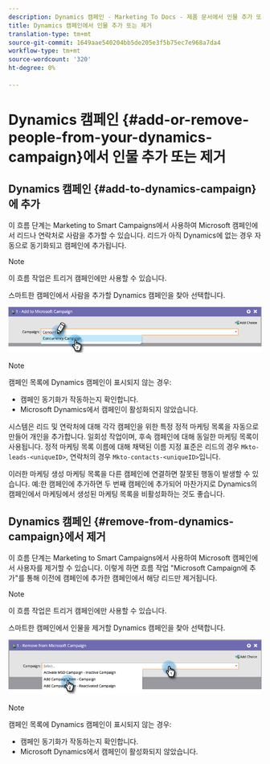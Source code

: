 ```yaml
---
description: Dynamics 캠페인 - Marketing To Docs - 제품 문서에서 인물 추가 또는 제거
title: Dynamics 캠페인에서 인물 추가 또는 제거
translation-type: tm+mt
source-git-commit: 1649aae540204bb5de205e3f5b75ec7e968a7da4
workflow-type: tm+mt
source-wordcount: '320'
ht-degree: 0%

---
```



# Dynamics 캠페인 {#add-or-remove-people-from-your-dynamics-campaign}에서 인물 추가 또는 제거

## Dynamics 캠페인 {#add-to-dynamics-campaign}에 추가

이 흐름 단계는 Marketing to Smart Campaigns에서 사용하여 Microsoft 캠페인에서 리드나 연락처로 사람을 추가할 수 있습니다. 리드가 아직 Dynamics에 없는 경우 자동으로 동기화되고 캠페인에 추가됩니다.

>[!NOTE]
>
>이 흐름 작업은 트리거 캠페인에만 사용할 수 있습니다.

스마트한 캠페인에서 사람을 추가할 Dynamics 캠페인을 찾아 선택합니다.

![](assets/add-or-remove-people-from-your-dynamics-campaign-1.png)

>[!NOTE]
>
>캠페인 목록에 Dynamics 캠페인이 표시되지 않는 경우:
>
>* 캠페인 동기화가 작동하는지 확인합니다.
>* Microsoft Dynamics에서 캠페인이 활성화되지 않았습니다.


시스템은 리드 및 연락처에 대해 각각 캠페인을 위한 특정 정적 마케팅 목록을 자동으로 만들어 개인을 추가합니다. 일회성 작업이며, 후속 캠페인에 대해 동일한 마케팅 목록이 사용됩니다. 정적 마케팅 목록 이름에 대해 채택된 이름 지정 표준은 리드의 경우 `Mkto-leads-<uniqueID>`, 연락처의 경우 `Mkto-contacts-<uniqueID>`입니다.

이러한 마케팅 생성 마케팅 목록을 다른 캠페인에 연결하면 잘못된 행동이 발생할 수 있습니다. 예:한 캠페인에 추가하면 두 번째 캠페인에 추가되어 마찬가지로 Dynamics의 캠페인에서 마케팅에서 생성된 마케팅 목록을 비활성화하는 것도 좋습니다.

## Dynamics 캠페인 {#remove-from-dynamics-campaign}에서 제거

이 흐름 단계는 Marketing to Smart Campaigns에서 사용하여 Microsoft 캠페인에서 사용자를 제거할 수 있습니다. 이렇게 하면 흐름 작업 &quot;Microsoft Campaign에 추가&quot;를 통해 이전에 캠페인에 추가한 캠페인에서 해당 리드만 제거됩니다.

>[!NOTE]
>
>이 흐름 작업은 트리거 캠페인에만 사용할 수 있습니다.

스마트한 캠페인에서 인물을 제거할 Dynamics 캠페인을 찾아 선택합니다.

![](assets/add-or-remove-people-from-your-dynamics-campaign-2.png)

>[!NOTE]
>
>캠페인 목록에 Dynamics 캠페인이 표시되지 않는 경우:
>
>* 캠페인 동기화가 작동하는지 확인합니다.
>* Microsoft Dynamics에서 캠페인이 활성화되지 않았습니다.

